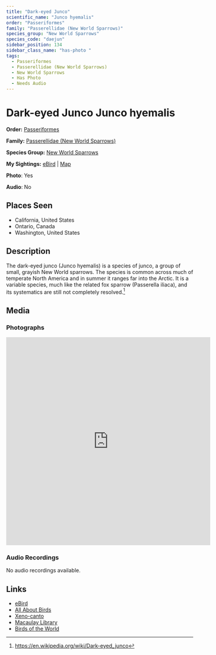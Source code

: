 ```yaml
---
title: "Dark-eyed Junco"
scientific_name: "Junco hyemalis"
order: "Passeriformes"
family: "Passerellidae (New World Sparrows)"
species_group: "New World Sparrows"
species_code: "daejun"
sidebar_position: 134
sidebar_class_name: "has-photo "
tags: 
  - Passeriformes
  - Passerellidae (New World Sparrows)
  - New World Sparrows
  - Has Photo
  - Needs Audio
---
```


# Dark-eyed Junco <span className='sci_name'>Junco hyemalis</span>

**Order:** [Passeriformes](/tags/passeriformes)

**Family:** [Passerellidae (New World Sparrows)](/tags/passerellidae-new-world-sparrows)

**Species Group:** [New World Sparrows](/tags/new-world-sparrows)

**My Sightings:** [eBird](https://ebird.org/lifelist?r=world&time=life&spp=daejun) | [Map](/map?species_code=daejun)

**Photo**: Yes 

**Audio**: No

## Places Seen

* California, United States
* Ontario, Canada
* Washington, United States

## Description
The dark-eyed junco (Junco hyemalis) is a species of junco, a group of small, grayish New World sparrows. The species is common across much of temperate North America and in summer it ranges far into the Arctic. It is a variable species, much like the related fox sparrow (Passerella iliaca), and its systematics are still not completely resolved.[^1]

[^1]: https://en.wikipedia.org/wiki/Dark-eyed_junco

## Media
### Photographs
<iframe src="https://macaulaylibrary.org/asset/614232433/embed" width="550" height="560" frameborder="0" allowfullscreen></iframe>

### Audio Recordings
No audio recordings available.

## Links
* [eBird](https://ebird.org/species/daejun) 
* [All About Birds](https://www.allaboutbirds.org/guide/daejun) 
* [Xeno-canto](https://www.xeno-canto.org/species/junco-hyemalis) 
* [Macaulay Library](https://search.macaulaylibrary.org/catalog?taxonCode=daejun&sort=rating_rank_desc)
* [Birds of the World](https://birdsoftheworld.org/bow/species/daejun)
